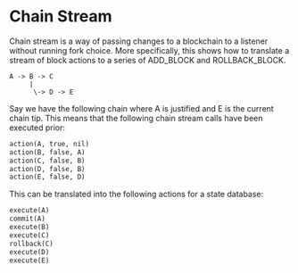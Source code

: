 # Chain Stream

Chain stream is a way of passing changes to a blockchain to a listener without running fork choice. More specifically, this shows how to translate a stream of block actions to a series of ADD_BLOCK and ROLLBACK_BLOCK.

```
A -> B -> C
     |
      \-> D -> E
```

Say we have the following chain where A is justified and E is the current chain tip. This means that the following chain stream calls have been executed prior:

```python
action(A, true, nil)
action(B, false, A)
action(C, false, B)
action(D, false, B)
action(E, false, D)
```

This can be translated into the following actions for a state database:
```python
execute(A)
commit(A)
execute(B)
execute(C)
rollback(C)
execute(D)
execute(E)
```